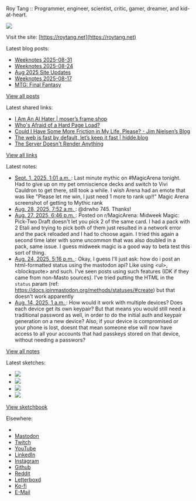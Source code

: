 Roy Tang :: Programmer, engineer, scientist, critic, gamer, dreamer, and kid-at-heart.

![](https://roytang.net/static/img/profile.jpg)

Visit the site: [https://roytang.net](https://roytang.net)

Latest blog posts:

- [Weeknotes 2025-08-31](https://roytang.net/2025/09/weeknotes-08-31/)
- [Weeknotes 2025-08-24](https://roytang.net/2025/08/weeknotes-08-24/)
- [Aug 2025 Site Updates](https://roytang.net/2025/08/aug2025-site-updates/)
- [Weeknotes 2025-08-17](https://roytang.net/2025/08/weeknotes-08-17/)
- [MTG: Final Fantasy](https://roytang.net/2025/08/mtg-final-fantasy/)

[View all posts](https://roytang.net/blog)

Latest shared links:

- [I Am An AI Hater | moser’s frame shop](https://roytang.net/2025/08/3c88013cf669a8f5cbb44957c4f0aa72/)
- [Who&#x27;s Afraid of a Hard Page Load?](https://roytang.net/2025/08/b328b73313dcf5e3f59f4f6d1b81df94/)
- [Could I Have Some More Friction in My Life, Please? - Jim Nielsen’s Blog](https://roytang.net/2025/08/2ec816e5294e54bcc1cfa78112b9aa79/)
- [The web is fast by default, let’s keep it fast | hidde.blog](https://roytang.net/2025/08/a2d39f0179ef7fca30da54657ff3cef4/)
- [The Server Doesn&#x27;t Render Anything](https://roytang.net/2025/08/92bfea5eda122c3461b68e021ef1ee59/)

[View all links](https://roytang.net/links)

Latest notes:

- [Sept. 1, 2025, 1:01 a.m. ](https://roytang.net/2025/08/115124448145611956/): Last minute mythic on #MagicArena tonight. Had to give up on my pet omniscience decks and switch to Vivi Cauldron to get there, still took a while. I wish Arena had an emote that was like &quot;Please let me win, I just need 1 more to rank up!!&quot; Magic Arena screenshot of getting to Mythic rank
- [Aug. 28, 2025, 7:52 a.m. ](https://roytang.net/2025/08/115103414738357302/): @drwho 745. Thanks!
- [Aug. 27, 2025, 6:46 p.m. ](https://roytang.net/2025/08/1n1dnix/): Posted on r/MagicArena: Midweek Magic: Pick-Two Draft doesn&#x27;t let you pick 2 of the same card. I had a pack with 2 Etali and trying to pick both of them just resulted in a network error and the pack reloaded and I had to choose again. I tried this again a second time later with some uncommon that was also doubled in a pack, same issue. I guess midweek magic is a good way to beta test this sort of thing.
- [Aug. 24, 2025, 5:16 p.m. ](https://roytang.net/2025/08/115082986711650736/): Okay, I guess I&#x27;ll just ask: how do i post an html-formatted status using the mastodon api? Like using &lt;ul&gt;, &lt;blockquote&gt; and such. I&#x27;ve seen posts using such features (IDK if they came from non-Masto sources). I&#x27;ve tried putting the HTML in the `status` param (ref: https://docs.joinmastodon.org/methods/statuses/#create) but that doesn&#x27;t work apparently
- [Aug. 14, 2025, 1 a.m. ](https://roytang.net/2025/08/n8hxwde/): How would it work with multiple devices? Does each device get its own keypair? But that means you would still need a traditional password as well, in order to do the initial auth and keypair generation on a new device? Also, if your device is compromised or your phone is lost, doesnt that mean someone else will now have access to all your accounts that had passkeys stored on that device, without needing a passwors?

[View all notes](https://roytang.net/notes)

Latest sketches:


- ![](https://roytang.net/media/cache/32/e6/32e6bccc49e8369f7e33d4b393e24821.jpg)
- ![](https://roytang.net/media/cache/6d/bb/6dbb65d9198fe1692eed00385ef079c4.jpg)
- ![](https://roytang.net/media/cache/55/78/5578c142afd534e31f9723865e041b14.jpg)
- ![](https://roytang.net/media/cache/ab/48/ab48f5f9b0480e3f07e72a0a6795f014.jpg)

[View sketchbook](https://roytang.net/albums/sketchbook)


Elsewhere:

- []()
- [Mastodon](https://indieweb.social/@roytang)
- [Twitch](https://twitch.tv/twitchyroy)
- [YouTube](https://youtube.com/@roytang)
- [LinkedIn](https://www.linkedin.com/in/roytang)
- [Instagram](https://instagram.com/roytang0400)
- [Github](https://github.com/roytang)
- [Reddit](https://reddit.com/u/hungryroy)
- [Letterboxd](https://letterboxd.com/hungryroy/)
- [Ko-fi](https://ko-fi.com/roytang)
- [E-Mail](mailto:hello@roytang.net)